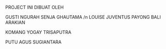 PROJECT INI DIBUAT OLEH

<a>GUSTI NGURAH SENJA GHAUTAMA /n</a>
LOUISE JUVENTUS PAYONG BALI ARAKIAN

KOMANG YOGAY TRISAPUTRA

PUTU AGUS SUGIANTARA
